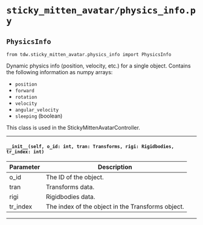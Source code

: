 # `sticky_mitten_avatar/physics_info.py`

## `PhysicsInfo`

`from tdw.sticky_mitten_avatar.physics_info import PhysicsInfo`

Dynamic physics info (position, velocity, etc.) for a single object.
Contains the following information as numpy arrays:

- `position`
- `forward`
- `rotation`
- `velocity`
- `angular_velocity`
- `sleeping` (boolean)

This class is used in the StickyMittenAvatarController.

***

#### `__init__(self, o_id: int, tran: Transforms, rigi: Rigidbodies, tr_index: int)`


| Parameter | Description |
| --- | --- |
| o_id | The ID of the object. |
| tran | Transforms data. |
| rigi | Rigidbodies data. |
| tr_index | The index of the object in the Transforms object. |

***

